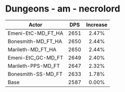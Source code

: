 # Dungeons - am - necrolord
| Actor | DPS | Increase |
|---|:---:|:---:|
|Emeni-EtC-MD_FT_HA|2651|2.47%|
|Bonesmith-MD_FT_HA|2650|2.44%|
|Marileth-MD_FT_HA|2650|2.44%|
|Emeni-EtC_GC-MD_FT|2649|2.40%|
|Marileth-PPS-MD_FT|2647|2.32%|
|Bonesmith-SS-MD_FT|2633|1.78%|
|Base|2587|0.00%|
